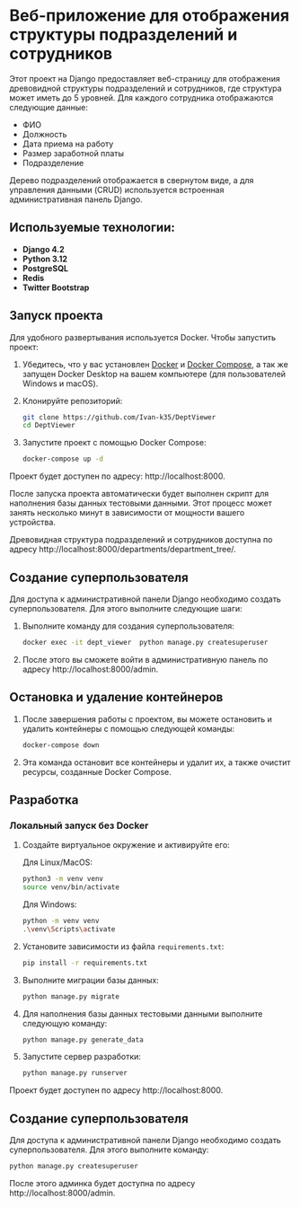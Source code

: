 # Веб-приложение для отображения структуры подразделений и сотрудников

Этот проект на Django предоставляет веб-страницу для отображения древовидной структуры подразделений и сотрудников, где
структура может иметь до 5 уровней. Для каждого сотрудника отображаются следующие данные:

- ФИО
- Должность
- Дата приема на работу
- Размер заработной платы
- Подразделение

Дерево подразделений отображается в свернутом виде, а для управления данными (CRUD) используется встроенная
административная панель Django.

## Используемые технологии:

- **Django 4.2**
- **Python 3.12**
- **PostgreSQL**
- **Redis**
- **Twitter Bootstrap**

## Запуск проекта

Для удобного развертывания используется Docker. Чтобы запустить проект:

1. Убедитесь, что у вас установлен [Docker](https://www.docker.com/get-started)
   и [Docker Compose](https://docs.docker.com/compose/), а так же запущен Docker Desktop на вашем компьютере (для
   пользователей Windows и macOS).
2. Клонируйте репозиторий:

   ```bash
   git clone https://github.com/Ivan-k35/DeptViewer
   cd DeptViewer
   ```

3. Запустите проект с помощью Docker Compose:

   ```bash
   docker-compose up -d
   ```

Проект будет доступен по адресу: http://localhost:8000.

После запуска проекта автоматически будет выполнен скрипт для наполнения базы данных тестовыми данными. Этот процесс
может занять несколько минут в зависимости от мощности вашего устройства.

Древовидная структура подразделений и сотрудников доступна по
адресу http://localhost:8000/departments/department_tree/.

## Создание суперпользователя

Для доступа к административной панели Django необходимо создать суперпользователя. Для этого выполните следующие шаги:

1. Выполните команду для создания суперпользователя:

   ```bash
   docker exec -it dept_viewer  python manage.py createsuperuser
   ```

2. После этого вы сможете войти в административную панель по адресу http://localhost:8000/admin.

## Остановка и удаление контейнеров

1. После завершения работы с проектом, вы можете остановить и удалить контейнеры с помощью следующей команды:

   ```bash
   docker-compose down
   ```

2. Эта команда остановит все контейнеры и удалит их, а также очистит ресурсы, созданные Docker Compose.

## Разработка

### Локальный запуск без Docker

1. Создайте виртуальное окружение и активируйте его:

   Для Linux/MacOS:
   ```bash
   python3 -m venv venv
   source venv/bin/activate
   ```

   Для Windows:
   ```bash
   python -m venv venv
   .\venv\Scripts\activate
     ```

2. Установите зависимости из файла `requirements.txt`:

   ```bash
   pip install -r requirements.txt
   ```

3. Выполните миграции базы данных:

   ```bash
   python manage.py migrate
   ```

4. Для наполнения базы данных тестовыми данными выполните следующую команду:

   ```bash
   python manage.py generate_data
   ```

5. Запустите сервер разработки:

   ```bash
   python manage.py runserver
   ```

Проект будет доступен по адресу http://localhost:8000.

## Создание суперпользователя

Для доступа к административной панели Django необходимо создать суперпользователя. Для этого выполните команду:

```bash
python manage.py createsuperuser
```

После этого админка будет доступна по адресу http://localhost:8000/admin.